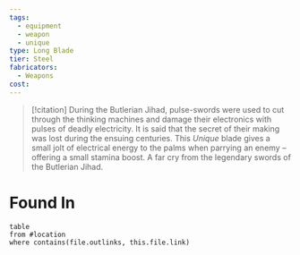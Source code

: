 ```yaml
---
tags:
  - equipment
  - weapon
  - unique
type: Long Blade
tier: Steel
fabricators:
  - Weapons
cost:
---
```

> [!citation]
> During the Butlerian Jihad, pulse-swords were used to cut through the thinking machines and damage their electronics with pulses of deadly electricity. It is said that the secret of their making was lost during the ensuing centuries. This *Unique* blade gives a small jolt of electrical energy to the palms when parrying an enemy – offering a small stamina boost. A far cry from the legendary swords of the Butlerian Jihad.
# Found In
```dataview
table
from #location 
where contains(file.outlinks, this.file.link)
```
